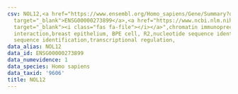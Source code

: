 ```yaml
---
csv: NOL12,<a href="https://www.ensembl.org/Homo_sapiens/Gene/Summary?db=core;g=ENSG00000273899"
  target="_blank">ENSG00000273899</a>,<a href="https://www.ncbi.nlm.nih.gov/pubmed/22863008"
  target="_blank"><i class="fas fa-file"></i></a>",chromatin immunoprecipitation assay,direct
  interaction,breast epithelium, BPE cell, R2,nucleotide sequence identification,nucleotide
  sequence identification,transcriptional regulation,
data_alias: NOL12
data_id: ENSG00000273899
data_numevidence: 1
data_species: Homo sapiens
data_taxid: '9606'
title: NOL12
---
```

